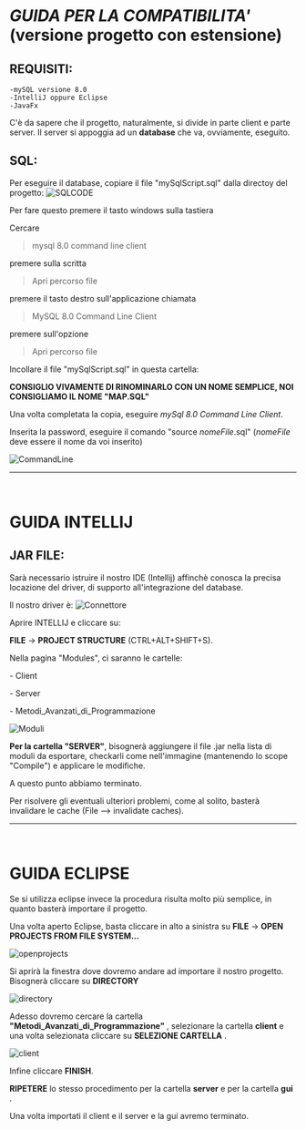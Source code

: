# _GUIDA PER LA COMPATIBILITA'_ (versione progetto con estensione)

## REQUISITI:
    -mySQL versione 8.0
    -IntelliJ oppure Eclipse
    -JavaFx

C'è da sapere che il progetto, naturalmente, si divide in parte client e parte server. Il server si appoggia ad un __database__ che va, ovviamente, eseguito.

## SQL:
Per eseguire il database, copiare il file "mySqlScript.sql" dalla directoy del progetto:
![SQLCODE](res/img/FILESQL.png)<p>

Per fare questo premere il tasto windows sulla tastiera

Cercare
>mysql 8.0 command line client

premere sulla scritta
>Apri percorso file

premere il tasto destro sull'applicazione chiamata
>MySQL 8.0 Command Line Client

premere sull'opzione 
>Apri percorso file

Incollare il file "mySqlScript.sql" in questa cartella:

__CONSIGLIO VIVAMENTE DI RINOMINARLO CON UN NOME SEMPLICE, NOI CONSIGLIAMO IL NOME "MAP.SQL"__

Una volta completata la copia, eseguire _mySql 8.0 Command Line Client_.<p>
Inserita la password, eseguire il comando "source _nomeFile_.sql" (_nomeFile_ deve essere il nome da voi inserito)

![CommandLine](res/img/cmdline.png)<p>

---
<br>

# GUIDA INTELLIJ

## JAR FILE:
Sarà necessario istruire il nostro IDE (Intellij) affinchè conosca la precisa locazione del driver, di supporto all'integrazione del database.

Il nostro driver è:
![Connettore](res/img/connettore.png)<p>

Aprire INTELLIJ e cliccare su: <p>__FILE__ -> __PROJECT STRUCTURE__ (CTRL+ALT+SHIFT+S).
<p>
Nella pagina "Modules", ci saranno le cartelle:<p>
    - Client<p>
    - Server<p>
    - Metodi_Avanzati_di_Programmazione<p>

![Moduli](res/img/moduli.png)<p>

__Per la cartella "SERVER"__, bisognerà aggiungere il file .jar nella lista di moduli da esportare, checkarli come nell'immagine (mantenendo lo scope "Compile") e applicare le modifiche.<p>

A questo punto abbiamo terminato.<p>

Per risolvere gli eventuali ulteriori problemi, come al solito, basterà invalidare le cache (File --> invalidate caches).<p>

---
<br>

# GUIDA ECLIPSE

Se si utilizza eclipse invece la procedura risulta molto più semplice, in quanto basterà importare il progetto.<p>

Una volta aperto Eclipse, basta cliccare in alto a sinistra su __FILE__ -> __OPEN PROJECTS FROM FILE SYSTEM...__  <p>

![openprojects](res/img/1.png)<p>

Si aprirà la finestra dove dovremo andare ad importare il nostro progetto. Bisognerà cliccare su __DIRECTORY__ <p>

![directory](res/img/2.jpg)<p>

Adesso dovremo cercare la cartella __"Metodi_Avanzati_di_Programmazione"__ , selezionare la cartella __client__ e una volta selezionata cliccare su __SELEZIONE CARTELLA__ .

![client](res/img/3.png)<p>

Infine cliccare __FINISH__.

__RIPETERE__ lo stesso procedimento per la cartella __server__ e per la cartella __gui__ .

Una volta importati il client e il server e la gui avremo terminato.
